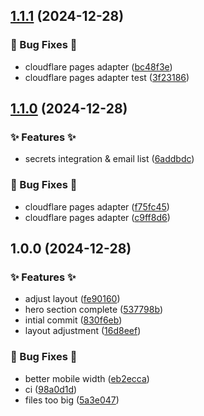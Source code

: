 ## [1.1.1](https://github.com/AtomiCloud/ester.argon/compare/v1.1.0...v1.1.1) (2024-12-28)


### 🐛 Bug Fixes 🐛

* cloudflare pages adapter ([bc48f3e](https://github.com/AtomiCloud/ester.argon/commit/bc48f3ed4dbe1eb306d21984fce569aedf8d5eeb))
* cloudflare pages adapter test ([3f23186](https://github.com/AtomiCloud/ester.argon/commit/3f23186bd4a7b17abea949c71a01c211e0405597))

## [1.1.0](https://github.com/AtomiCloud/ester.argon/compare/v1.0.0...v1.1.0) (2024-12-28)


### ✨ Features ✨

* secrets integration & email list ([6addbdc](https://github.com/AtomiCloud/ester.argon/commit/6addbdc717a79c11a1a9a66b481ffe9725512f99))


### 🐛 Bug Fixes 🐛

* cloudflare pages adapter ([f75fc45](https://github.com/AtomiCloud/ester.argon/commit/f75fc456cc3c264b8c3d38c2536e58ab676f7ad6))
* cloudflare pages adapter ([c9ff8d6](https://github.com/AtomiCloud/ester.argon/commit/c9ff8d68f4c90f3030edd056623b36a9bf28ae20))

## 1.0.0 (2024-12-28)


### ✨ Features ✨

* adjust layout ([fe90160](https://github.com/AtomiCloud/ester.argon/commit/fe90160bc4c0d6450b74e2ce2a201e60af95e99f))
* hero section complete ([537798b](https://github.com/AtomiCloud/ester.argon/commit/537798be757c2ebe8ce2a960f5e1bcc6876af813))
* intial commit ([830f6eb](https://github.com/AtomiCloud/ester.argon/commit/830f6eb981c7cfb3d5dda4178a709ea023edec95))
* layout adjustment ([16d8eef](https://github.com/AtomiCloud/ester.argon/commit/16d8eef41ce28cfeb7f686536dd188026e674250))


### 🐛 Bug Fixes 🐛

* better mobile width ([eb2ecca](https://github.com/AtomiCloud/ester.argon/commit/eb2ecca3630cf80bbd2892790f96829e5fa6c003))
* ci ([98a0d1d](https://github.com/AtomiCloud/ester.argon/commit/98a0d1d8d860879ad26037dab093ad15cc0244c5))
* files too big ([5a3e047](https://github.com/AtomiCloud/ester.argon/commit/5a3e047b8225c915e015e81976df9076f138610a))
